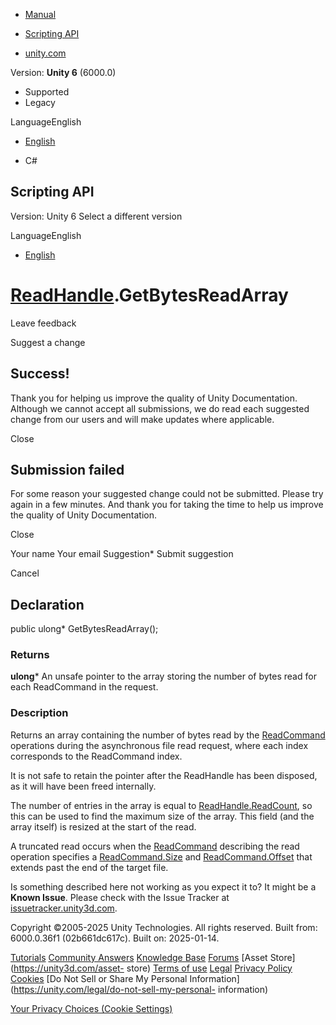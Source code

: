 [ ]()

  * [Manual](../Manual/index.html)
  * [Scripting API](../ScriptReference/index.html)

  * [unity.com](https://unity.com/)

Version: **Unity 6** (6000.0)

  * Supported
  * Legacy

LanguageEnglish

  * [English]()

  * C#

[ ](https://docs.unity3d.com)

## Scripting API

Version: Unity 6 Select a different version

LanguageEnglish

  * [English]()

#  [ReadHandle](Unity.IO.LowLevel.Unsafe.ReadHandle.html).GetBytesReadArray

Leave feedback

Suggest a change

## Success!

Thank you for helping us improve the quality of Unity Documentation. Although
we cannot accept all submissions, we do read each suggested change from our
users and will make updates where applicable.

Close

## Submission failed

For some reason your suggested change could not be submitted. Please <a>try
again</a> in a few minutes. And thank you for taking the time to help us
improve the quality of Unity Documentation.

Close

Your name Your email Suggestion* Submit suggestion

Cancel

[ ]()

## Declaration

public ulong* GetBytesReadArray();

### Returns

**ulong*** An unsafe pointer to the array storing the number of bytes read for
each ReadCommand in the request.

### Description

Returns an array containing the number of bytes read by the
[ReadCommand](Unity.IO.LowLevel.Unsafe.ReadCommand.html) operations during the
asynchronous file read request, where each index corresponds to the
ReadCommand index.

It is not safe to retain the pointer after the ReadHandle has been disposed,
as it will have been freed internally.  
  
The number of entries in the array is equal to
[ReadHandle.ReadCount](Unity.IO.LowLevel.Unsafe.ReadHandle.ReadCount.html), so
this can be used to find the maximum size of the array. This field (and the
array itself) is resized at the start of the read.  
  
A truncated read occurs when the
[ReadCommand](Unity.IO.LowLevel.Unsafe.ReadCommand.html) describing the read
operation specifies a
[ReadCommand.Size](Unity.IO.LowLevel.Unsafe.ReadCommand.Size.html) and
[ReadCommand.Offset](Unity.IO.LowLevel.Unsafe.ReadCommand.Offset.html) that
extends past the end of the target file.

Is something described here not working as you expect it to? It might be a
**Known Issue**. Please check with the Issue Tracker at
[issuetracker.unity3d.com](https://issuetracker.unity3d.com).

Copyright ©2005-2025 Unity Technologies. All rights reserved. Built from:
6000.0.36f1 (02b661dc617c). Built on: 2025-01-14.

[Tutorials](https://unity3d.com/learn) [Community
Answers](https://answers.unity3d.com) [Knowledge
Base](https://support.unity3d.com/hc/en-us)
[Forums](https://forum.unity3d.com) [Asset Store](https://unity3d.com/asset-
store) [Terms of use](https://docs.unity3d.com/Manual/TermsOfUse.html)
[Legal](https://unity.com/legal) [Privacy
Policy](https://unity.com/legal/privacy-policy)
[Cookies](https://unity.com/legal/cookie-policy) [Do Not Sell or Share My
Personal Information](https://unity.com/legal/do-not-sell-my-personal-
information)

[Your Privacy Choices (Cookie Settings)](javascript:void\(0\);)

